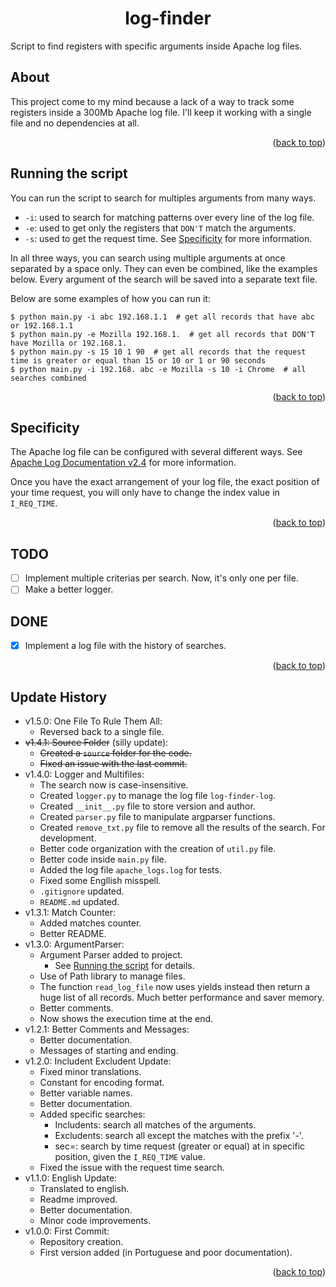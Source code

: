 <div id='top'></div>

<div align='center'>

# log-finder
</div>


Script to find registers with specific arguments inside Apache log files.

<div id='about'></div>

## About
This project come to my mind because a lack of a way to track some registers inside a 300Mb Apache log file.
I'll keep it working with a single file and no dependencies at all.

<p align='right'>(<a href='#top'>back to top</a>)</p>

<div id='running'></div>

## Running the script
You can run the script to search for multiples arguments from many ways.

* `-i`: used to search for matching patterns over every line of the log file.
* `-e`: used to get only the registers that `DON'T` match the arguments.
* `-s`: used to get the request time. See <a href="#specif">Specificity</a> for more information.

In all three ways, you can search using multiple arguments at once separated by a space only. They can even be combined, like the examples below.
Every argument of the search will be saved into a separate text file.

Below are some examples of how you can run it:
```
$ python main.py -i abc 192.168.1.1  # get all records that have abc or 192.168.1.1
$ python main.py -e Mozilla 192.168.1.  # get all records that DON'T have Mozilla or 192.168.1.
$ python main.py -s 15 10 1 90  # get all records that the request time is greater or equal than 15 or 10 or 1 or 90 seconds
$ python main.py -i 192.168. abc -e Mozilla -s 10 -i Chrome  # all searches combined
```

<p align='right'>(<a href='#top'>back to top</a>)</p>


<div id='specif'></div>

## Specificity
The Apache log file can be configured with several different ways. See <a href="https://httpd.apache.org/docs/2.4/logs.html" target="_blank">Apache Log Documentation v2.4</a> for more information.

Once you have the exact arrangement of your log file, the exact position of your time request, you will only have to change the index value in `I_REQ_TIME`.

<p align='right'>(<a href='#top'>back to top</a>)</p>


<div id='todo'></div>

## TODO
* [ ] Implement multiple criterias per search. Now, it's only one per file.
* [ ] Make a better logger.

<div id='done'></div>

## DONE
* [X] Implement a log file with the history of searches.

<p align='right'>(<a href='#top'>back to top</a>)</p>


<div id='history'></div>

## Update History
* v1.5.0: One File To Rule Them All:
    * Reversed back to a single file.
* ~~v1.4.1: Source Folder~~ (silly update):
    * ~~Created a `source` folder for the code.~~
    * ~~Fixed an issue with the last commit.~~
* v1.4.0: Logger and Multifiles:
    * The search now is case-insensitive.
    * Created `logger.py` to manage the log file `log-finder-log`.
    * Created `__init__.py` file to store version and author.
    * Created `parser.py` file to manipulate argparser functions.
    * Created `remove_txt.py` file to remove all the results of the search. For development.
    * Better code organization with the creation of `util.py` file.
    * Better code inside `main.py` file.
    * Added the log file `apache_logs.log` for tests.
    * Fixed some Engllish misspell.
    * `.gitignore` updated.
    * `README.md` updated.
* v1.3.1: Match Counter:
    * Added matches counter.
    * Better README.
* v1.3.0: ArgumentParser:
    * Argument Parser added to project.
        * See <a href="#running">Running the script</a> for details.
    * Use of Path library to manage files.
    * The function `read_log_file` now uses yields instead then return a huge list of all records. Much better performance and saver memory.
    * Better comments.
    * Now shows the execution time at the end.
* v1.2.1: Better Comments and Messages:
    * Better documentation.
    * Messages of starting and ending.
* v1.2.0: Includent Excludent Update:
    * Fixed minor translations.
    * Constant for encoding format.
    * Better variable names.
    * Better documentation.
    * Added specific searches:
        * Includents: search all matches of the arguments.
        * Excludents: search all except the matches with the prefix '-'.
        * sec=: search by time request (greater or equal) at in specific position, given the `I_REQ_TIME` value.
    * Fixed the issue with the request time search.
* v1.1.0: English Update:
    * Translated to english.
    * Readme improved.
    * Better documentation.
    * Minor code improvements.
* v1.0.0: First Commit:
    * Repository creation.
    * First version added (in Portuguese and poor documentation).

<p align='right'>(<a href='#top'>back to top</a>)</p>
